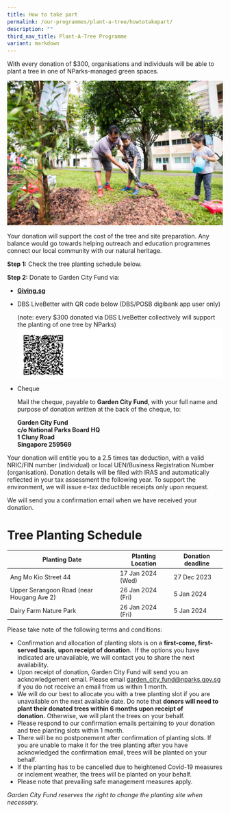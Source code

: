 ```yaml
---
title: How to take part
permalink: /our-programmes/plant-a-tree/howtotakepart/
description: ""
third_nav_title: Plant-A-Tree Programme
variant: markdown
---
```

With every donation of $300, organisations and individuals will be able to plant a tree in one of NParks-managed green spaces.&nbsp;

![](/images/Tree%20Planting%20(Pls%20credit%20NParks)%20(3).jpg)

[](mailto:garden_city_fund@nparks.gov.sg)Your donation will support the cost of the tree and site preparation. Any balance would go towards helping outreach and education programmes connect our local community with our natural heritage.&nbsp;

 **Step 1:**&nbsp;Check the tree planting schedule below.
 
 **Step 2:**&nbsp;Donate&nbsp;to Garden City Fund via:

* **[Giving.sg](https://www.giving.sg/garden-city-fund/plantatreeprogramme)**
* DBS LiveBetter with QR code below (DBS/POSB digibank app user only)

  (note: every $300 donated via DBS LiveBetter collectively will support the planting of one tree by NParks)
![](/images/DBS%20LiveBetter%20CyN%20(1).png)
* Cheque

  Mail the cheque, payable to&nbsp;**Garden City Fund**, with your full name and purpose of donation written at the back of the cheque, to:

  <b>Garden City Fund  
  c/o National Parks Board HQ  
  1 Cluny Road  
  Singapore 259569 </b>


Your donation will entitle you to a 2.5 times tax deduction, with a valid NRIC/FIN number (individual) or local UEN/Business Registration Number (organisation). Donation details will be filed with IRAS and automatically reflected in your tax assessment the following year.&nbsp;To support the environment, we will issue e-tax deductible receipts only upon request.

We will send you a confirmation email when we have received your donation.

# Tree Planting Schedule


| Planting Date | Planting Location | Donation deadline |
| -------- | -------- | -------- |
| Ang Mo Kio Street 44    | 17 Jan 2024 (Wed)    | 27 Dec 2023    |
| Upper Serangoon Road (near Hougang Ave 2)     | 26 Jan 2024 (Fri)       | 5 Jan 2024  |
| Dairy Farm Nature Park    | 26 Jan 2024 (Fri)     | 5 Jan 2024   |



Please take note of the following terms and conditions:

*   Confirmation and allocation of planting slots is on a&nbsp;**first-come, first-served basis**,&nbsp;**upon receipt of donation**. &nbsp;If the options you have indicated are unavailable, we will contact you to share the next availability.
*   Upon receipt of donation, Garden City Fund will send you an acknowledgement email. Please email garden_city_fund@nparks.gov.sg if you do not receive an email from us within 1 month.
*   We will do our best to allocate you with a tree planting slot if you are unavailable on the next available date. Do note that&nbsp;**donors will need to plant their donated trees&nbsp;within&nbsp;6 months&nbsp;upon receipt of donation.**&nbsp;Otherwise, we will plant the trees on your behalf.
*   Please respond to our confirmation emails pertaining to your donation and tree planting slots within 1 month.
*   There will be no postponement after confirmation of planting slots. If you are unable to make it for the tree planting after you have acknowledged the confirmation email, trees will be planted on your behalf.
*   If the planting has to be cancelled due to heightened Covid-19 measures or inclement weather, the trees will be planted on your behalf.
*   Please note that prevailing safe management measures apply.

_Garden City Fund reserves the right to change the planting site when necessary._